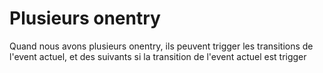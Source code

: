 <h1>Plusieurs onentry</h1>
Quand nous avons plusieurs onentry, ils peuvent trigger les transitions de l'event actuel, et des suivants si la transition de l'event actuel est trigger